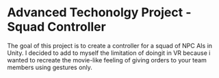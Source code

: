 # Advanced Techonolgy Project - Squad Controller
The goal of this project is to create a controller for a squad of NPC AIs in Unity.
I decided to add to myself the limitation of doingit in VR because i wanted to recreate the movie-like feeling of giving orders to your team members using gestures only.
